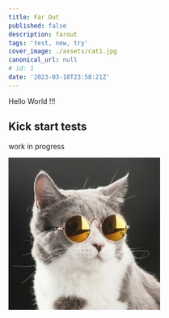 ```yaml
---
title: Far Out
published: false
description: farout
tags: 'test, new, try'
cover_image: ./assets/cat1.jpg
canonical_url: null
# id: 1
date: '2023-03-18T23:58:21Z'
---
```


Hello World !!!

## Kick start tests

work in progress

![and some pictures too](./assets/cat1.jpg)
